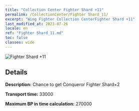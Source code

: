 ```yaml
---
title: "Collection Center Fighter Shard +11"
permalink: /CollectionCenter/Fighter Shard_11/
excerpt: "Wing Fighter Collection CenterFighter Shard +11"
last_modified_at: 2023-07-26
locale: en
ref: "Fighter Shard_11.md"
toc: false
classes: wide
---
```



![Fighter Shard +11](/images/cc/CC_Fighter_Shard_6.png)

## Details

  **Description:** Chance to get Conqueror Fighter Shard×2

  **Transport time:** 33000

  **Maximum BP in time calculation:** 270000

